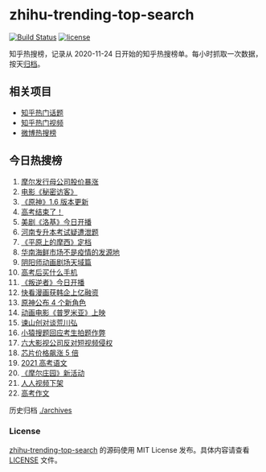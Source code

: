 # zhihu-trending-top-search

[![Build Status](https://github.com/justjavac/zhihu-trending-top-search/workflows/ci/badge.svg?branch=main)](https://github.com/justjavac/zhihu-trending-top-search/actions)
[![license](https://img.shields.io/github/license/justjavac/zhihu-trending-top-search)](https://github.com/justjavac/zhihu-trending-top-search/blob/main/LICENSE)

知乎热搜榜，记录从 2020-11-24 日开始的知乎热搜榜单。每小时抓取一次数据，按天[归档](./archives)。

## 相关项目

- [知乎热门话题](https://github.com/justjavac/zhihu-trending-hot-questions)
- [知乎热门视频](https://github.com/justjavac/zhihu-trending-hot-video)
- [微博热搜榜](https://github.com/justjavac/weibo-trending-hot-search)

## 今日热搜榜

<!-- BEGIN -->
<!-- 最后更新时间 Wed Jun 09 2021 22:09:44 GMT+0800 (China Standard Time) -->

1. [摩尔发行母公司股价暴涨](https://www.zhihu.com/search?q=摩尔庄园)
2. [电影《秘密访客》](https://www.zhihu.com/search?q=秘密访客)
3. [《原神》1.6 版本更新](https://www.zhihu.com/search?q=原神)
4. [高考结束了！](https://www.zhihu.com/search?q=高考结束)
5. [美剧《洛基》今日开播](https://www.zhihu.com/search?q=洛基)
6. [河南专升本考试疑遭泄题](https://www.zhihu.com/search?q=河南专升本)
7. [《平原上的摩西》定档](https://www.zhihu.com/search?q=平原上的摩西)
8. [华南海鲜市场不是疫情的发源地](https://www.zhihu.com/search?q=华南海鲜市场)
9. [阴阳师动画剧场天域篇](https://www.zhihu.com/search?q=阴阳师)
10. [高考后买什么手机](https://www.zhihu.com/search?q=高考后手机)
11. [《叛逆者》今日开播](https://www.zhihu.com/search?q=叛逆者)
12. [快看漫画获韩企上亿融资](https://www.zhihu.com/search?q=快看漫画)
13. [原神公布 4 个新角色](https://www.zhihu.com/search?q=原神)
14. [动画电影《普罗米亚》上映](https://www.zhihu.com/search?q=普罗米亚)
15. [谏山创对谈荒川弘](https://www.zhihu.com/search?q=谏山创)
16. [小猿搜题回应考生拍题作弊](https://www.zhihu.com/search?q=小猿搜题)
17. [六大影视公司反对短视频侵权](https://www.zhihu.com/search?q=短视频侵权)
18. [芯片价格飙涨 5 倍](https://www.zhihu.com/search?q=芯片)
19. [2021 高考语文](https://www.zhihu.com/search?q=高考语文)
20. [《摩尔庄园》新活动](https://www.zhihu.com/search?q=摩尔庄园)
21. [人人视频下架](https://www.zhihu.com/search?q=人人视频)
22. [高考作文](https://www.zhihu.com/search?q=高考作文)

<!-- END -->

历史归档 [./archives](./archives)

### License

[zhihu-trending-top-search](https://github.com/justjavac/zhihu-trending-top-search)
的源码使用 MIT License 发布。具体内容请查看 [LICENSE](./LICENSE) 文件。

